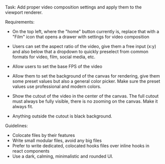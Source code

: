 Task: Add proper video composition settings and apply them to the viewport renderer.

Requirements:
 - On the top left, where the "home" button currently is, replace that with a "Film" icon that opens a drawer with settings for video composition
 
 - Users can set the aspect ratio of the video, give them a free input (x:y) and also below that a dropdown to quickly preselect from common formats for video, film, social media, etc.

 - Allow users to set the base FPS of the video

 - Allow them to set the background of the canvas for rendering, give them some preset values but also a general color picker. Make sure the preset values use professional and modern colors.

 - Show the cutout of the video in the center of the canvas. The full cutout must always be fully visible, there is no zooming on the canvas. Make it always fit.

 - Anything outside the cutout is black background.

Guidelines:
- Colocate files by their features
- Write small modular files, avoid any big files
- Prefer to write dedicated, colocated hooks files over inline hooks in react components
- Use a dark, calming, minimalistic and rounded UI.